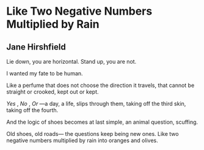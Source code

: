 # Like Two Negative Numbers Multiplied by Rain
## Jane Hirshfield
Lie down, you are horizontal.
Stand up, you are not.

I wanted my fate to be human.

Like a perfume
that does not choose the direction it travels,
that cannot be straight or crooked, kept out or kept.

 _Yes_ , _No_ , _Or_
—a day, a life, slips through them,
taking off the third skin,
taking off the fourth.

And the logic of shoes becomes at last simple,
an animal question, scuffing.

Old shoes, old roads—
the questions keep being new ones.
Like two negative numbers multiplied by rain
into oranges and olives.